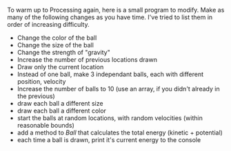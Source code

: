 To warm up to Processing again, here is a small program to modify.  Make as many of the following changes as you have time.  I've tried to list them in order of increasing difficulty.

* Change the color of the ball
* Change the size of the ball
* Change the strength of "gravity"
* Increase the number of previous locations drawn
* Draw only the current location
* Instead of one ball, make 3 independant balls, each with different position, velocity
* Increase the number of balls to 10 (use an array, if you didn't already in the previous)
* draw each ball a different size
* draw each ball a different color
* start the balls at random locations, with random velocities (within reasonable bounds)
* add a method to *Ball* that calculates the total energy (kinetic + potential)
* each time a ball is drawn, print it's current energy to the console
